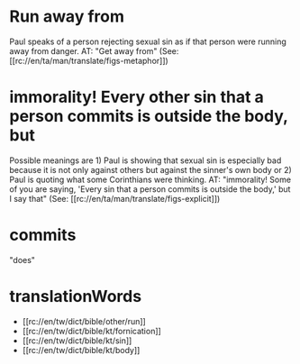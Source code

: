 # Run away from

Paul speaks of a person rejecting sexual sin as if that person were running away from danger. AT: "Get away from" (See: [[rc://en/ta/man/translate/figs-metaphor]])

# immorality! Every other sin that a person commits is outside the body, but

Possible meanings are 1) Paul is showing that sexual sin is especially bad because it is not only against others but against the sinner's own body or 2) Paul is quoting what some Corinthians were thinking. AT: "immorality! Some of you are saying, 'Every sin that a person commits is outside the body,' but I say that" (See: [[rc://en/ta/man/translate/figs-explicit]])

# commits

"does"

# translationWords

* [[rc://en/tw/dict/bible/other/run]]
* [[rc://en/tw/dict/bible/kt/fornication]]
* [[rc://en/tw/dict/bible/kt/sin]]
* [[rc://en/tw/dict/bible/kt/body]]